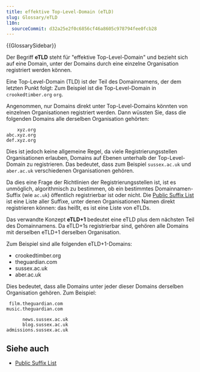 ```yaml
---
title: effektive Top-Level-Domain (eTLD)
slug: Glossary/eTLD
l10n:
  sourceCommit: d32a25e2f0c6856cf46a8605c978794fee0fcb28
---
```


{{GlossarySidebar}}

Der Begriff **eTLD** steht für "effektive Top-Level-Domain" und bezieht sich auf eine Domain, unter der Domains durch eine einzelne Organisation registriert werden können.

Eine Top-Level-Domain (TLD) ist der Teil des Domainnamens, der dem letzten Punkt folgt: Zum Beispiel ist die Top-Level-Domain in `crookedtimber.org` `org`.

Angenommen, nur Domains direkt unter Top-Level-Domains könnten von einzelnen Organisationen registriert werden. Dann wüssten Sie, dass die folgenden Domains alle derselben Organisation gehörten:

```plain
    xyz.org
abc.xyz.org
def.xyz.org
```

Dies ist jedoch keine allgemeine Regel, da viele Registrierungsstellen Organisationen erlauben, Domains auf Ebenen unterhalb der Top-Level-Domain zu registrieren. Das bedeutet, dass zum Beispiel `sussex.ac.uk` und `aber.ac.uk` verschiedenen Organisationen gehören.

Da dies eine Frage der Richtlinien der Registrierungsstellen ist, ist es unmöglich, algorithmisch zu bestimmen, ob ein bestimmtes Domainnamen-Suffix (wie `ac.uk`) öffentlich registrierbar ist oder nicht. Die [Public Suffix List](https://publicsuffix.org/) ist eine Liste aller Suffixe, unter denen Organisationen Namen direkt registrieren können: das heißt, es ist eine Liste von eTLDs.

Das verwandte Konzept **eTLD+1** bedeutet eine eTLD plus dem nächsten Teil des Domainnamens. Da eTLD+1s registrierbar sind, gehören alle Domains mit derselben eTLD+1 derselben Organisation.

Zum Beispiel sind alle folgenden eTLD+1-Domains:

- crookedtimber.org
- theguardian.com
- sussex.ac.uk
- aber.ac.uk

Dies bedeutet, dass alle Domains unter jeder dieser Domains derselben Organisation gehören. Zum Beispiel:

```plain
 film.theguardian.com
music.theguardian.com
```

```plain
      news.sussex.ac.uk
      blog.sussex.ac.uk
admissions.sussex.ac.uk
```

## Siehe auch

- [Public Suffix List](https://publicsuffix.org/)
